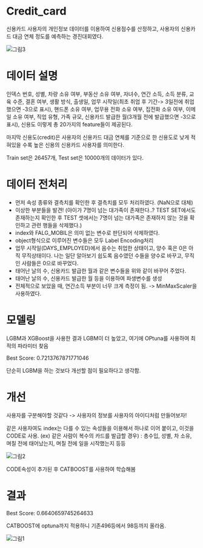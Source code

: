# Credit_card
신용카드 사용자의 개인정보 데이터를 이용하여 신용점수를 산정하고, 사용자의 신용카드 대금 연체 정도를 예측하는 경진대회였다.

![그림3](https://user-images.githubusercontent.com/66362713/138718349-2565d91d-bed9-49ea-a192-1d002ea033ac.png)

# 데이터 설명
인덱스 번호, 성별, 차량 소유 여부, 부동산 소유 여부, 자녀수, 연간 소득, 소득 분류, 교육 수준, 결혼 여부, 생활 방식, 출생일, 업무 시작일(최초 취업 후 기간-> 3일전에 취업했으면 -3으로 표시), 핸드폰 소유 여부, 업무용 전화 소유 여부, 집전화 소유 여부, 이메일 소유 여부, 직업 유형, 가족 규모, 신용카드 발급한 월(3개월 전에 발급했으면 -3으로 표시), 신용도
이렇게 총 20가지의 feature들이 제공된다. 

마지막 신용도(credit)은 사용자의 신용카드 대금 연체를 기준으로 한 신용도로 낮게 적혀있을 수록 높은 신용의 신용카드 사용자를 의미한다.

Train set은 26457개, Test set은 10000개의 데이터가 있다. 

# 데이터 전처리
- 먼저 속성 종류와 결측치를 확인한 후 결측치를 모두 처리하였다. (NaN으로 대체)
- 이상한 부분들을 발견! (아이가 7명이 넘는 대가족이 존재한다..? TEST SET에서도 존재하는지 확인한 후 TEST 셋에서는 7명이 넘는 대가족은 존재하지 않는 것을 확인하고 관련 행들을 삭제했다.)
- index와 FALG_MOBIL은 의미 없는 변수로 판단되어 삭제하였다.
- object형식으로 이루어진 변수들은 모두 Label Encoding처리
- 업무 시작일(DAYS_EMPLOYED)에서 음수는 취업한 상태이고, 양수 혹은 0은 아직 무직상태이다. 나는 일단 알아보기 쉽도록 음수였던 수들을 양수로 바꾸고, 무직인 사람들은 0으로 바꾸었다.
- 태어난 날의 수, 신용카드 발급한 월과 같은 변수들을 위와 같이 바꾸어 주었다.
- 태어난 날의 수, 신용카드 발급한 월 등을 이용하여 파생변수를 생성
- 전체적으로 보았을 때, 연간소득 부분이 너무 크게 측정이 됨. -> MinMaxScaler을 사용하였다.

# 모델링
LGBM과  XGBoost을 사용한 결과 LGBM이 더 높았고, 여기에 OPtuna를 사용하여 최적의 파라미터 찾음

Best Score: 0.7213767871771046

단순히 LGBM을 하는 것보다 개선할 점이 필요하다고 생각함.

# 개선
사용자를 구분해야할 것같다 -> 사용자의 정보를 사용자의 아이디처럼 만들어보자!

같은 사용자여도 index는 다를 수 있는 속성들을 이용해서 하나로 이어 붙이고, 이것을 CODE로 사용. (ex) 같은 사람이 복수의 카드를 발급할 경우)
: 총수입, 성별, 차 소유, 며칠 전에 태어났는지, 며칠 전에 일을 시작했는지 등등

![그림2](https://user-images.githubusercontent.com/66362713/138718165-faf9cf42-565c-4431-b3b2-92ee33c9dfdc.png)

CODE속성이 추가된 후 CATBOOST를 사용하여 학습해봄

# 결과
Best Score: 0.6640659745264633

CATBOOST에 optuna까지 적용하니 기존496등에서 98등까지 올라옴.

![그림1](https://user-images.githubusercontent.com/66362713/138717965-a3344a73-c96b-401f-b363-091fbaad1c21.jpg)
